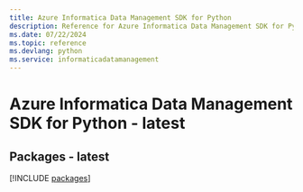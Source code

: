 ```yaml
---
title: Azure Informatica Data Management SDK for Python
description: Reference for Azure Informatica Data Management SDK for Python
ms.date: 07/22/2024
ms.topic: reference
ms.devlang: python
ms.service: informaticadatamanagement
---
```

# Azure Informatica Data Management SDK for Python - latest
## Packages - latest
[!INCLUDE [packages](informatica-data-management-index.md)]